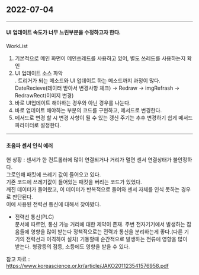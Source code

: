 ## 2022-07-04 
---
#### UI 업데이트 속도가 너무 느린부분을 수정하고자 한다.<br>
WorkList <br>
1. 기본적으로 메인 화면이 메인쓰레드를 사용하고 있어, 별도 쓰레드를 사용하는지 확인<br>
2. UI 업데이트 소스 파악<br>
. 트리거가 되는 메소드와 UI 업데이트 하는 메소드까지 과정이 많다.<br>
 DateRecieve(데이터 받아서 변경사항 체크) -> Redraw -> imgRefrash -> RedrawRect(이미지 변경)<br>
 3. 바로 UI업데이트 해야하는 경우와 아닌 경우를 나눈다.<br>
 4. 바로 업데이트 해야하는 부분의 코드를 구현하고, 메서드로 변경한다.<br>
 5. 메서드로 변경 할 시 변경 사항이 될 수 있는 갱신 주기는 추후 변경하기 쉽게 메서드 파라미터로 설정한다.<br>

 ---
#### 초음파 센서 인식 에러 <br>

현 상황 : 센서가 한 컨트롤러에 많이 연결되거나 거리가 멀면 센서 연결상태가 불안정하다.<br>
그로인해 패킷에 쓰레기 값이 들어오고 있다. <br>
기존 코드에 쓰레기값이 들어있는 패킷을 버리는 코드가 있었다.<br>
깨진 데이터가 들어왔고, 이 데이터가 반복적으로 들어와 센서 자체를 인식 못하는 경우로 판단된다. <br>
이에 사용된 전력선 통신에 대해서 찾아봤다. <br>

* 전력선 통신(PLC)<br>
문서에 따르면, 통신 가능 거리에 대한 제약이 존재. 
주변 전자기기에서 발생하는 잡음들에 영향을 많이 받는다
정책적으로는 전력과 통신을 분리하는게 좋다.(다른 기기의 전력선과 이격하여 설치)
기동할때 순간적으로 발생하는 전류에 영향을 많이 받는다.
형광등의 점등, 소등에도 영향을 받을 수 있다. 

참고 자료 : https://www.koreascience.or.kr/article/JAKO201123541576958.pdf